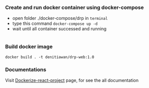 ### Create and run docker container  using docker-compose
- open folder ./docker-compose/drp in `terminal`
- type this command `docker-compose up -d`
- wait until all container successed and running

# 

### Build docker image
`docker build . -t denitiawan/drp-web:1.0`

### Documentations
Visit [Dockerize-react-project](https://github.com/dockerize-react-project) page, for see the all documentation

